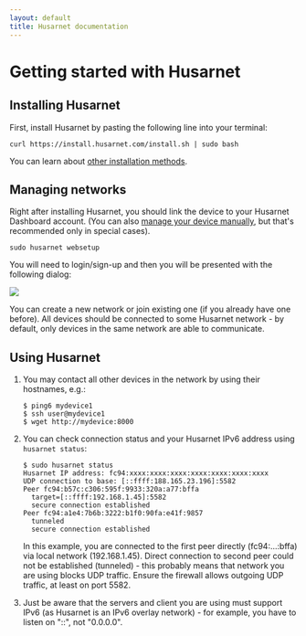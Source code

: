 ```yaml
---
layout: default
title: Husarnet documentation
---
```


# Getting started with Husarnet

## Installing Husarnet

First, install Husarnet by pasting the following line into your terminal:

```
curl https://install.husarnet.com/install.sh | sudo bash
```

You can learn about [other installation methods](/install/).

## Managing networks

Right after installing Husarnet, you should link the device to your Husarnet Dashboard account. (You can also [manage your device manually](/manual-mgmt/), but that's recommended only in special cases).

```
sudo husarnet websetup
```

You will need to login/sign-up and then you will be presented with the following dialog:

<div class="image"><img src="/img/getting-started/add.png"/></div>

You can create a new network or join existing one (if you already have one before). All devices should be connected to some Husarnet network - by default, only devices in the same network are able to communicate.

## Using Husarnet

1. You may contact all other devices in the network by using their hostnames, e.g.:

    ```
    $ ping6 mydevice1
    $ ssh user@mydevice1
    $ wget http://mydevice:8000
    ```

2. You can check connection status and your Husarnet IPv6 address using `husarnet status`:

    ```
    $ sudo husarnet status
    Husarnet IP address: fc94:xxxx:xxxx:xxxx:xxxx:xxxx:xxxx:xxxx
    UDP connection to base: [::ffff:188.165.23.196]:5582
    Peer fc94:b57c:c306:595f:9933:320a:a77:bffa
      target=[::ffff:192.168.1.45]:5582
      secure connection established
    Peer fc94:a1e4:7b6b:3222:b1f0:90fa:e41f:9857
      tunneled
      secure connection established
    ```

    In this example, you are connected to the first peer directly (fc94:...:bffa) via local network (192.168.1.45). Direct connection to second peer could not be established (tunneled) - this probably means that network you are using blocks UDP traffic. Ensure the firewall allows outgoing UDP traffic, at least on port 5582.

3. Just be aware that the servers and client you are using must support IPv6 (as Husarnet is an IPv6 overlay network) - for example, you have to listen on "::", not "0.0.0.0".
